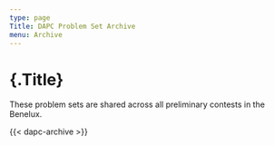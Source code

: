 ```yaml
---
type: page
Title: DAPC Problem Set Archive
menu: Archive
---
```

# {.Title}

These problem sets are shared across all preliminary contests in the Benelux.

{{< dapc-archive >}}
